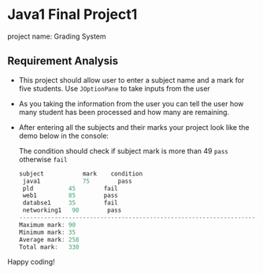 # Java1 Final Project1

project name: Grading System

## Requirement Analysis

* This project should allow user to enter a subject name and a mark for five students. Use `JOptionPane` to take inputs from the user

* As you taking the information from the user you can tell the user how many student has been processed and how many are remaining.

* After entering all the subjects and their marks your project look like the demo below in the console:

  The condition should check if subject mark is more than 49 `pass` otherwise `fail` 

  ```java
  subject			mark	condition
   java1			75		  pass
   pld			45		  fail
   web1			85		  pass 
   databse1		35		  fail
   networking1	 90		   pass  
  -------------------------------------------------------------------
  Maximum mark: 90
  Minimum mark: 35
  Average mark: 258
  Total mark:   330    
  ```

  

Happy coding!